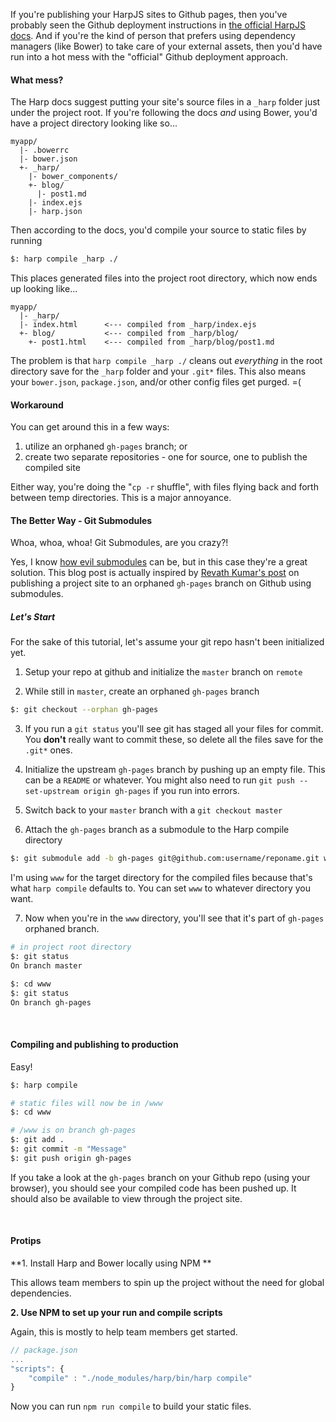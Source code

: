 If you're publishing your HarpJS sites to Github pages, then you've probably seen the Github deployment instructions in [the official HarpJS docs](http://harpjs.com/docs/deployment/github-pages).  And if you're the kind of person that prefers using dependency managers (like Bower) to take care of your external assets, then you'd have run into a hot mess with the "official" Github deployment approach.

#### What mess?

The Harp docs suggest putting your site's source files in a `_harp` folder just under the project root.  If you're following the docs *and* using Bower, you'd have a project directory looking like so...

```markup
myapp/
  |- .bowerrc
  |- bower.json  
  +- _harp/
    |- bower_components/  
    +- blog/
      |- post1.md    
    |- index.ejs
    |- harp.json
```

Then according to the docs, you'd compile your source to static files by running
```bash
$: harp compile _harp ./
```  

This places generated files into the project root directory, which now ends up looking like...

```markup
myapp/
  |- _harp/
  |- index.html      <--- compiled from _harp/index.ejs
  +- blog/           <--- compiled from _harp/blog/
    +- post1.html    <--- compiled from _harp/blog/post1.md
```


The problem is that `harp compile _harp ./` cleans out *everything* in the root directory save for the `_harp` folder and your `.git*` files.  This also means your `bower.json`, `package.json`, and/or other config files get purged.  =(

#### Workaround

You can get around this in a few ways:

1. utilize an orphaned `gh-pages` branch; or
2. create two separate repositories - one for source, one to publish the compiled site

Either way, you're doing the "`cp -r` shuffle", with files flying back and forth between temp directories.  This is a major annoyance.

#### The Better Way - Git Submodules

Whoa, whoa, whoa!  Git Submodules, are you crazy?!  

Yes, I know [how evil submodules](http://slopjong.de/2013/06/04/git-why-submodules-are-evil/) can be, but in this case they're a great solution. This blog post is actually inspired by [Revath Kumar's post](http://blog.revathskumar.com/2014/07/publish-github-pages-using-git-submodules.html) on publishing a project site to an orphaned `gh-pages` branch on Github using submodules.  

##### Let's Start

For the sake of this tutorial, let's assume your git repo hasn't been initialized yet.

1. Setup your repo at github and initialize the `master` branch on `remote`

2. While still in `master`, create an orphaned `gh-pages` branch
```bash
$: git checkout --orphan gh-pages
```

3. If you run a `git status` you'll see git has staged all your files for commit.  You **don't** really want to commit these, so delete all the files save for the `.git*` ones.

4. Initialize the upstream `gh-pages` branch by pushing up an empty file.  This can be a `README` or whatever.  You might also need to run `git push --set-upstream origin gh-pages` if you run into errors.

5. Switch back to your `master` branch with a `git checkout master`

6. Attach the `gh-pages` branch as a submodule to the Harp compile directory
```bash
$: git submodule add -b gh-pages git@github.com:username/reponame.git www
```
I'm using `www` for the target directory for the compiled files because that's what `harp compile` defaults to. You can set `www` to whatever directory you want.

7. Now when you're in the `www` directory, you'll see that it's part of `gh-pages` orphaned branch.

```bash
# in project root directory
$: git status
On branch master

$: cd www
$: git status
On branch gh-pages
```

&nbsp;

#### Compiling and publishing to production

Easy!

```bash
$: harp compile

# static files will now be in /www
$: cd www

# /www is on branch gh-pages
$: git add .
$: git commit -m "Message"
$: git push origin gh-pages
```

If you take a look at the `gh-pages` branch on your Github repo (using your browser), you should see your compiled code has been pushed up.  It should also be available to view through the project site.

&nbsp;

#### Protips

**1. Install Harp and Bower locally using NPM **

This allows team members to spin up the project without the need for global dependencies.

**2. Use NPM to set up your run and compile scripts**

Again, this is mostly to help team members get started.  
```js
// package.json
...
"scripts": {
    "compile" : "./node_modules/harp/bin/harp compile"
}
```

Now you can run `npm run compile` to build your static files.
